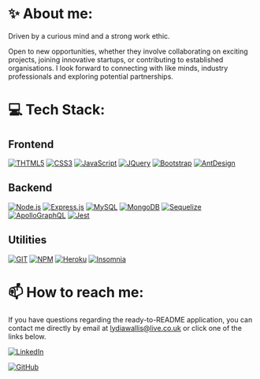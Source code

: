

# ✨ About me: 

Driven by a curious mind and a strong work ethic.

Open to new opportunities, whether they involve collaborating on exciting projects, joining innovative startups, or contributing to established organisations. I look forward to connecting with like minds, industry professionals and exploring potential partnerships.

# 💻 Tech Stack:

## Frontend

[![THTML5](https://img.shields.io/badge/HTML5-E34F26?style=for-the-badge&logo=html5&logoColor=white)](#)
[![CSS3](	https://img.shields.io/badge/CSS3-1572B6?style=for-the-badge&logo=css3&logoColor=white)](#)
[![JavaScript](https://img.shields.io/badge/JavaScript-F7DF1E?style=for-the-badge&logo=javascript&logoColor=black)](#)
[![JQuery](	https://img.shields.io/badge/jQuery-0769AD?style=for-the-badge&logo=jquery&logoColor=white)](#)
[![Bootstrap](https://img.shields.io/badge/Bootstrap-563D7C?style=for-the-badge&logo=bootstrap&logoColor=white)](#)
[![AntDesign](https://img.shields.io/badge/-AntDesign-%230170FE?style=for-the-badge&logo=ant-design&logoColor=white)](#)

## Backend

[![Node.js](https://img.shields.io/badge/Node.js-43853D?style=for-the-badge&logo=node.js&logoColor=white)](#)
[![Express.js](https://img.shields.io/badge/Express.js-404D59?style=for-the-badge)](#)
[![MySQL](https://img.shields.io/badge/MySQL-005C84?style=for-the-badge&logo=mysql&logoColor=white)](#)
[![MongoDB](https://img.shields.io/badge/MongoDB-4EA94B?style=for-the-badge&logo=mongodb&logoColor=white)](#)
[![Sequelize](https://img.shields.io/badge/sequelize-323330?style=for-the-badge&logo=sequelize&logoColor=blue)](#)
[![ApolloGraphQL](https://img.shields.io/badge/-ApolloGraphQL-311C87?style=for-the-badge&logo=apollo-graphql)](#)
[![Jest](	https://img.shields.io/badge/Jest-323330?style=for-the-badge&logo=Jest&logoColor=white)](#)

## Utilities

[![GIT](https://img.shields.io/badge/git-%23F05033.svg?style=for-the-badge&logo=git&logoColor=white)](#)
[![NPM](https://img.shields.io/badge/NPM-%23CB3837.svg?style=for-the-badge&logo=npm&logoColor=white)](#)
[![Heroku](https://img.shields.io/badge/Heroku-430098?style=for-the-badge&logo=heroku&logoColor=white)](#)
[![Insomnia](https://img.shields.io/badge/Insomnia-black?style=for-the-badge&logo=insomnia&logoColor=5849BE)](#)

<!--
[![Your Badge](https://img.shields.io/badge/Node.js-43853D?style=for-the-badge&logo=node.js&logoColor=white)](#)
-->

# 📫 How to reach me: 

 If you have questions regarding the ready-to-README application,
  you can contact me directly by email at lydiawallis@live.co.uk or click one of the links below.

[![LinkedIn](https://img.shields.io/badge/LinkedIn-0077B5?style=for-the-badge&logo=linkedin&logoColor=white)](https://www.linkedin.com/in/lydia-wallis-b1bb0590/)

[![GitHub](https://img.shields.io/badge/github-%23121011.svg?style=for-the-badge&logo=github&logoColor=white)](https://www.github.com/wolldog)


<!--

# 📊 Stats:

[![Top Langs](https://github-readme-stats.vercel.app/api/top-langs/?username=wolldog&layout=donut)](#)

![View Count](https://komarev.com/ghpvc/?username=wolldog&style=for-the-badge&logoColor=blue)
-->
